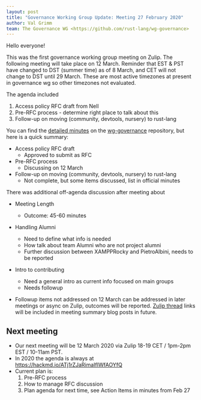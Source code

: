 ```yaml
---
layout: post
title: "Governance Working Group Update: Meeting 27 February 2020"
author: Val Grimm
team: The Governance WG <https://github.com/rust-lang/wg-governance>
---
```


Hello everyone! 

This was the first governance working group meeting on Zulip.
The following meeting will take place on 12 March.
Reminder that EST & PST have changed to DST (summer time) as of 8 March, and CET will not change to DST until 29 March. These are most active timezones at present in governance wg so other timezones not evaluated. 

The agenda included 
1.  Access policy RFC draft from Nell
2.  Pre-RFC process - determine right place to talk about this
3.  Follow-up on moving (community, devtools, nursery) to rust-lang

You can find the [detailed minutes] on the [wg-governance] repository, but here is a quick summary: 
* Access policy RFC draft
    * Approved to submit as RFC
* Pre-RFC process
    * Discussing on 12 March
* Follow-up on moving (community, devtools, nursery) to rust-lang
    * Not complete, but some items discussed, list in official minutes
    
There was additional off-agenda discussion after meeting about
* Meeting Length
    * Outcome: 45-60 minutes

* Handling Alumni
    * Need to define what info is needed
    * How talk about team Alumni who are not project alumni
    * Further discussion between XAMPPRocky and PietroAlbini, needs to be reported

* Intro to contributing
    * Need a general intro as current info focused on main groups
    * Needs followup

* Followup items not addressed on 12 March can be addressed in later meetings or async on Zulip, outcomes will be reported. [Zulip thread] links will be included in meeting summary blog posts in future. 

## Next meeting
* Our next meeting will be 12 March 2020 via Zulip 18-19 CET / 1pm-2pm EST / 10-11am PST.
* In 2020 the agenda is always at https://hackmd.io/ATj1rZJaRimaIfIWfAOYfQ
* Current plan is:
    1. Pre-RFC process
    2. How to manage RFC discussion
    3. Plan agenda for next time, see Action Items in minutes from Feb 27

[wg-governance]: https://github.com/rust-lang/wg-governance/
[detailed minutes]: https://github.com/rust-lang/wg-governance/blob/master/minutes/2020.02.27
[Zulip thread]: https://rust-lang.zulipchat.com/#narrow/stream/223182-wg-governance/topic/meeting.202020-02-27
